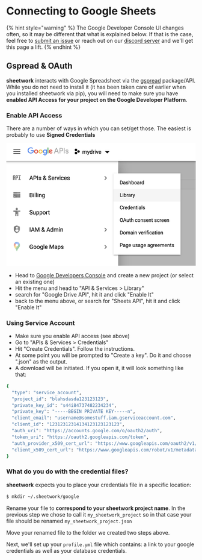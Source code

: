 # Connecting to Google Sheets

{% hint style="warning" %}
The Google Developer Console UI changes often, so it may be different that what is explained below. If that is the case, feel free to [submit an issue](https://github.com/bastienboutonnet/sheetwork/issues) or reach out on our [discord server](https://discord.gg/2gwH79) and we'll get this page a lift.
{% endhint %}

## Gspread & OAuth

**sheetwork** interacts with Google Spreadsheet via the [gspread](https://gspread.readthedocs.io/en/latest/) package/API. While you do not need to install it \(it has been taken care of earlier when you installed sheetwork via pip\), you will need to make sure you have **enabled API Access for your project on the Google Developer Platform**.

### Enable API Access 

There are a number of ways in which you can set/get those. The easiest is probably to use **Signed Credentials**

![](../../.gitbook/assets/screenshot-2020-04-12-at-18.12.02.png)

* Head to [Google Developers Console](https://console.developers.google.com/project) and create a new project \(or select an existing one\)
* Hit the menu and head to "API & Services &gt; Library"
* search for "Google Drive API", hit it and click "Enable It"
* back to the menu above, or search for "Sheets API", hit it and click "Enable It"

### Using Service Account

* Make sure you enable API access \(see above\)
* Go to "APIs & Services &gt; Credentials"
* Hit "Create Credentials". Follow the instructions.
* At some point you will be prompted to "Create a key". Do it and choose ".json" as the output.
* A download will be initiated. If you open it, it will look something like that:

```bash
{
  "type": "service_account",
  "project_id": "blahsdasda123123123",
  "private_key_id": "s44i84737482234234",
  "private_key": "-----BEGIN PRIVATE KEY-----n",
  "client_email": "username@somestuff.iam.gserviceaccount.com",
  "client_id": "12312312314134123123123123",
  "auth_uri": "https://accounts.google.com/o/oauth2/auth",
  "token_uri": "https://oauth2.googleapis.com/token",
  "auth_provider_x509_cert_url": "https://www.googleapis.com/oauth2/v1/certs",
  "client_x509_cert_url": "https://www.googleapis.com/robot/v1/metadata/x509/username@somestuff.iam.gserviceaccount.com"
}
```

### What do you do with the credential files?

**sheetwork** expects you to place your credentials file in a specific location:

```bash
$ mkdir ~/.sheetwork/google
```

Rename your file to **correspond to your sheetwork project name**. In the previous step we chose to call it `my_sheetwork_project` so in that case your file should be renamed `my_sheetwork_project.json`

Move your renamed file to the folder we created two steps above.

Next, we'll set up your `profile.yml` file which contains: a link to your google credentials as well as your database credentials.



